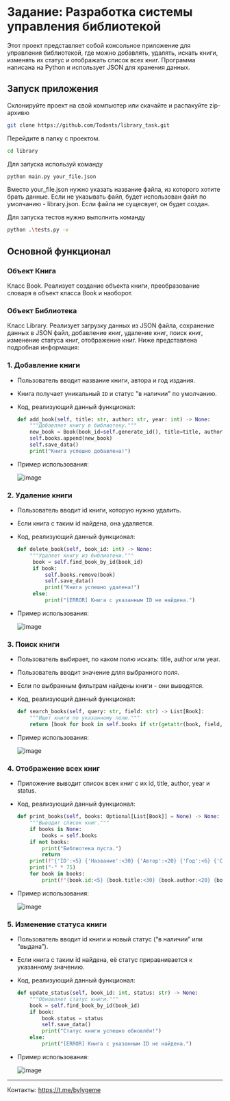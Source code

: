 # Задание: Разработка системы управления библиотекой

Этот проект представляет собой консольное приложение для управления библиотекой, где можно добавлять, удалять, искать книги, изменять их статус и отображать список всех книг. Программа написана на Python и использует JSON для хранения данных.

## Запуск приложения

Склонируйте проект на свой компьютер или скачайте и распакуйте zip-архивю
``` bash
git clone https://github.com/Todants/library_task.git
```
Перейдите в папку с проектом.
``` bash
cd library
```
Для запуска используй команду
``` bash
python main.py your_file.json
```
Вместо your_file.json нужно указать название файла, из которого хотите брать данные. Если не указывать файл, будет использован файл по умолчанию - library.json. Если файла не сущесвует, он будет создан.

Для запуска тестов нужно выполнить команду
``` bash
python .\tests.py -v
```

## Основной функционал

### Объект Книга
Класс Book. Реализует создание объекта книги, преобразование словаря в объект класса Book и наоборот.

### Объект Библиотека

Класс Library. Реализует загрузку данных из JSON файла, сохранение данных в JSON файл, добавление книг, удаление книг, поиск книг, изменение статуса книг, отображение книг.
Ниже представлена подробная информация:

### 1. Добавление книги
- Пользователь вводит название книги, автора и год издания.
- Книга получает уникальный `ID` и статус "в наличии" по умолчанию.
- Код, реализующий данный функционал:
  ``` py
  def add_book(self, title: str, author: str, year: int) -> None:
      """Добавляет книгу в библиотеку."""
      new_book = Book(book_id=self.generate_id(), title=title, author=author, year=year)
      self.books.append(new_book)
      self.save_data()
      print("Книга успешно добавлена!")
  ```
- Пример использования:
  
  ![image](https://github.com/user-attachments/assets/ef2560e7-393e-4324-88e3-1dfc5abc86f7)

### 2. Удаление книги
 - Пользователь вводит id книги, которую нужно удалить.
 - Если книга с таким id найдена, она удаляется.
 - Код, реализующий данный функционал:
   ``` py
   def delete_book(self, book_id: int) -> None:
       """Удаляет книгу из библиотеки."""
        book = self.find_book_by_id(book_id)
        if book:
            self.books.remove(book)
            self.save_data()
            print("Книга успешно удалена!")
        else:
            print("[ERROR] Книга с указанным ID не найдена.")
   ```
  - Пример использования:

    ![image](https://github.com/user-attachments/assets/3ace85e1-1dc2-410a-8d18-277dbcb4911b)

### 3. Поиск книги
  - Пользователь выбирает, по каком полю искать: title, author или year.
  - Пользователь вводит значение длля выбранного поля.
  - Если по выбранным фильтрам найдены книги - они выводятся.
  - Код, реализующий данный функционал:
    ``` py
    def search_books(self, query: str, field: str) -> List[Book]:
        """Ищет книги по указанному полю."""
        return [book for book in self.books if str(getattr(book, field, "")).lower() == query.lower()]
    ```
  - Пример использования:

    ![image](https://github.com/user-attachments/assets/b8dceaa7-ae32-4893-ab88-4cf4a5160822)

### 4. Отображение всех книг
  - Приложение выводит список всех книг с их id, title, author, year и status.
  - Код, реализующий данный функционал:
    ``` py 
    def print_books(self, books: Optional[List[Book]] = None) -> None:
        """Выводит список книг."""
        if books is None:
            books = self.books
        if not books:
            print("Библиотека пуста.")
            return
        print(f"{'ID':<5} {'Название':<30} {'Автор':<20} {'Год':<6} {'Статус':<10}")
        print("-" * 75)
        for book in books:
            print(f"{book.id:<5} {book.title:<30} {book.author:<20} {book.year:<6} {book.status:<10}")
    ```
  - Пример использования:
    
    ![image](https://github.com/user-attachments/assets/e5157b09-ed64-4eda-8135-e98d30faf28b)

### 5. Изменение статуса книги
  - Пользователь вводит id книги и новый статус (“в наличии” или “выдана”).
  - Если книга с таким id найдена, её статус приравнивается к указанному значению.
  - Код, реализующий данный функционал:
    ``` py 
    def update_status(self, book_id: int, status: str) -> None:
        """Обновляет статус книги."""
        book = self.find_book_by_id(book_id)
        if book:
            book.status = status
            self.save_data()
            print("Статус книги успешно обновлён!")
        else:
            print("[ERROR] Книга с указанным ID не найдена.")
    ```
  - Пример использования:

    ![image](https://github.com/user-attachments/assets/1c238df9-47b4-4c3d-877e-7b8492f6a15b)

-----

Контакты: https://t.me/bylygeme

